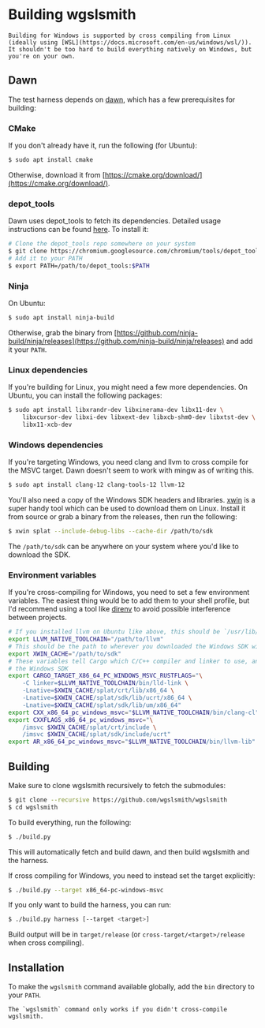 # Building wgslsmith

```admonish info
Building for Windows is supported by cross compiling from Linux (ideally using [WSL](https://docs.microsoft.com/en-us/windows/wsl/)). It shouldn't be too hard to build everything natively on Windows, but you're on your own.
```

## Dawn

The test harness depends on [dawn](https://dawn.googlesource.com/dawn), which has a few prerequisites for building:

### CMake

If you don't already have it, run the following (for Ubuntu):

```sh
$ sudo apt install cmake
```

Otherwise, download it from [https://cmake.org/download/](https://cmake.org/download/).

### depot_tools

Dawn uses depot_tools to fetch its dependencies. Detailed usage instructions can be found [here](https://commondatastorage.googleapis.com/chrome-infra-docs/flat/depot_tools/docs/html/depot_tools_tutorial.html#_setting_up). To install it:

```sh
# Clone the depot_tools repo somewhere on your system
$ git clone https://chromium.googlesource.com/chromium/tools/depot_tools.git
# Add it to your PATH
$ export PATH=/path/to/depot_tools:$PATH
```

### Ninja

On Ubuntu:

```sh
$ sudo apt install ninja-build
```

Otherwise, grab the binary from [https://github.com/ninja-build/ninja/releases](https://github.com/ninja-build/ninja/releases) and add it your `PATH`.

### Linux dependencies

If you're building for Linux, you might need a few more dependencies. On Ubuntu, you can install the following packages:

```sh
$ sudo apt install libxrandr-dev libxinerama-dev libx11-dev \
    libxcursor-dev libxi-dev libxext-dev libxcb-shm0-dev libxtst-dev \
    libx11-xcb-dev
```

### Windows dependencies

If you're targeting Windows, you need clang and llvm to cross compile for the MSVC target. Dawn doesn't seem to work with mingw as of writing this.

```sh
$ sudo apt install clang-12 clang-tools-12 llvm-12
```

You'll also need a copy of the Windows SDK headers and libraries. [xwin](https://github.com/Jake-Shadle/xwin) is a super handy tool which can be used to download them on Linux. Install it from source or grab a binary from the releases, then run the following:

```sh
$ xwin splat --include-debug-libs --cache-dir /path/to/sdk
```

The `/path/to/sdk` can be anywhere on your system where you'd like to download the SDK.

### Environment variables

If you're cross-compiling for Windows, you need to set a few environment variables. The easiest thing would be to add them to your shell profile, but I'd recommend using a tool like [direnv](https://github.com/direnv/direnv) to avoid possible interference between projects.

```sh
# If you installed llvm on Ubuntu like above, this should be `/usr/lib/llvm-12`
export LLVM_NATIVE_TOOLCHAIN="/path/to/llvm"
# This should be the path to wherever you downloaded the Windows SDK with xwin
export XWIN_CACHE="/path/to/sdk"
# These variables tell Cargo which C/C++ compiler and linker to use, and where to find
# the Windows SDK
export CARGO_TARGET_X86_64_PC_WINDOWS_MSVC_RUSTFLAGS="\
    -C linker=$LLVM_NATIVE_TOOLCHAIN/bin/lld-link \
    -Lnative=$XWIN_CACHE/splat/crt/lib/x86_64 \
    -Lnative=$XWIN_CACHE/splat/sdk/lib/ucrt/x86_64 \
    -Lnative=$XWIN_CACHE/splat/sdk/lib/um/x86_64"
export CXX_x86_64_pc_windows_msvc="$LLVM_NATIVE_TOOLCHAIN/bin/clang-cl"
export CXXFLAGS_x86_64_pc_windows_msvc="\
    /imsvc $XWIN_CACHE/splat/crt/include \
    /imsvc $XWIN_CACHE/splat/sdk/include/ucrt"
export AR_x86_64_pc_windows_msvc="$LLVM_NATIVE_TOOLCHAIN/bin/llvm-lib"
```

## Building

Make sure to clone wgslsmith recursively to fetch the submodules:

```sh
$ git clone --recursive https://github.com/wgslsmith/wgslsmith
$ cd wgslsmith
```

To build everything, run the following:

```sh
$ ./build.py
```

This will automatically fetch and build dawn, and then build wgslsmith and the harness.

If cross compiling for Windows, you need to instead set the target explicitly:

```sh
$ ./build.py --target x86_64-pc-windows-msvc
```

If you only want to build the harness, you can run:

```sh
$ ./build.py harness [--target <target>]
```

Build output will be in `target/release` (or `cross-target/<target>/release` when cross compiling).

## Installation

To make the `wgslsmith` command available globally, add the `bin` directory to your `PATH`.

```admonish info
The `wgslsmith` command only works if you didn't cross-compile wgslsmith.
```
